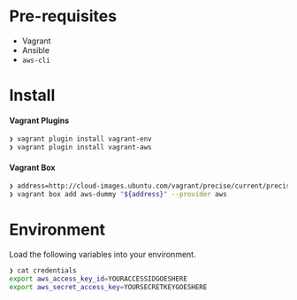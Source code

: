 # Pre-requisites

- Vagrant
- Ansible
- `aws-cli`

# Install

#### Vagrant Plugins

```bash
❯ vagrant plugin install vagrant-env
❯ vagrant plugin install vagrant-aws
```

#### Vagrant Box

```bash
❯ address=http://cloud-images.ubuntu.com/vagrant/precise/current/precise-server-cloudimg-i386-vagrant-disk1.box
❯ vagrant box add aws-dummy "${address}" --provider aws
```

# Environment

Load the following variables into your environment.

```bash
❯ cat credentials
export aws_access_key_id=YOURACCESSIDGOESHERE
export aws_secret_access_key=YOURSECRETKEYGOESHERE
```
